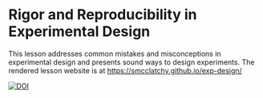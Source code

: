 # Rigor and Reproducibility in Experimental Design
This lesson addresses common mistakes and misconceptions in experimental design and presents sound ways to design experiments.
The rendered lesson website is at https://smcclatchy.github.io/exp-design/


[![DOI](https://zenodo.org/badge/97752375.svg)](https://zenodo.org/badge/latestdoi/97752375)

